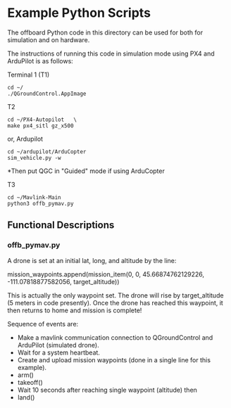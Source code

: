 # Example Python Scripts

The offboard Python code in this directory can be used for both for simulation and on hardware.

The instructions of running this code in simulation mode using PX4 and ArduPilot is as follows:

Terminal 1 (T1)
```
cd ~/   
./QGroundControl.AppImage
```

T2
```
cd ~/PX4-Autopilot   \
make px4_sitl gz_x500
```
or, Ardupilot
```
cd ~/ardupilot/ArduCopter
sim_vehicle.py -w
```

*Then put QGC in "Guided" mode if using ArduCopter

T3
```
cd ~/Mavlink-Main
python3 offb_pymav.py
```

## Functional Descriptions

### offb_pymav.py

A drone is set at an initial lat, long, and altitude by the line:

mission_waypoints.append(mission_item(0, 0, 45.66874762129226, -111.07818877582056, target_altitude))

This is actually the only waypoint set. The drone will rise by target_altitude (5 meters in code presently). Once the drone has reached this waypoint, it then returns to home and mission is complete!

Sequence of events are:

- Make a mavlink communication connection to QGroundControl and ArduPilot (simulated drone).
- Wait for a system heartbeat.
- Create and upload mission waypoints (done in a single line for this example).
- arm()
- takeoff()
- Wait 10 seconds after reaching single waypoint (altitude) then
- land()



 
